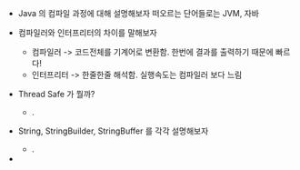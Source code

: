 
* Java 의 컴파일 과정에 대해 설명해보자
	 떠오르는 단어들로는 JVM, 자바 

* 컴파일러와 인터프리터의 차이를 말해보자
	* 컴파일러 -> 코드전체를 기계어로 변환함. 한번에 결과를 출력하기 때문에 빠르다! 
	* 인터프리터 -> 한줄한줄 해석함. 실행속도는 컴파일러 보다 느림

* Thread Safe 가 뭘까? 
	*  .

* String, StringBuilder, StringBuffer 를 각각 설명해보자
	* . 

* 